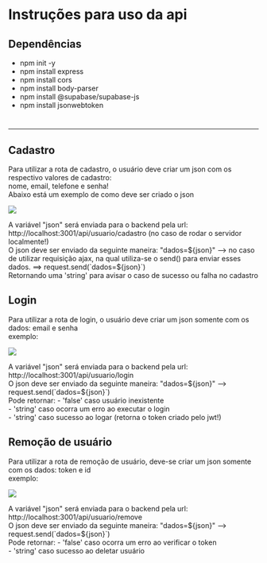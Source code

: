 # Instruções para uso da api

## Dependências
- npm init -y
- npm install express
- npm install cors
- npm install body-parser
- npm install @supabase/supabase-js
- npm install jsonwebtoken

# <hr>
## Cadastro
<p>Para utilizar a rota de cadastro, o usuário deve criar um json com os respectivo valores de cadastro:<br>
nome, email, telefone e senha!<br>
Abaixo está um exemplo de como deve ser criado o json
</p>
<img src="https://cdn.discordapp.com/attachments/1079211433713225829/1079211625107689502/image.png"><br>

<p>A variável "json" será enviada para o backend pela url: http://localhost:3001/api/usuario/cadastro (no caso de rodar o servidor localmente!)<br> O json deve ser enviado da seguinte maneira: "dados=${json}" --> no caso de utilizar requisição ajax, na qual utiliza-se o send() para enviar esses dados. ==> request.send(`dados=${json}`)<br>Retornando uma 'string' para avisar o caso de sucesso ou falha no cadastro</p>

## Login
<p>Para utilizar a rota de login, o usuário deve criar um json somente com os dados: email e senha<br>exemplo:</p>
<img src="https://cdn.discordapp.com/attachments/1079211433713225829/1079214148556165140/image.png"><br>

<p>A variável "json" será enviada para o backend pela url: http://localhost:3001/api/usuario/login<br> O json deve ser enviado da seguinte maneira: "dados=${json}" --> request.send(`dados=${json}`)<br>Pode retornar:
- 'false' caso usuário inexistente<br>
- 'string' caso ocorra um erro ao executar o login<br>
- 'string' caso sucesso ao logar (retorna o token criado pelo jwt!)<br>
</p>

## Remoção de usuário
<p>Para utilizar a rota de remoção de usuário, deve-se criar um json somente com os dados: token e id<br>exemplo:</p>
<img src="https://cdn.discordapp.com/attachments/1079211433713225829/1079215852366340267/image.png"><br>

<p>A variável "json" será enviada para o backend pela url: http://localhost:3001/api/usuario/remove<br> O json deve ser enviado da seguinte maneira: "dados=${json}" --> request.send(`dados=${json}`)<br>Pode retornar:
- 'false' caso ocorra um erro ao verificar o token<br>
- 'string' caso sucesso ao deletar usuário<br>
</p>